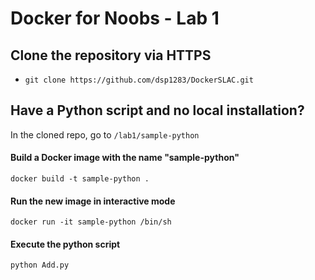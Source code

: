 # Docker for Noobs - Lab 1
## Clone the repository via HTTPS
- `git clone https://github.com/dsp1283/DockerSLAC.git`
## Have a Python script and no local installation?
In the cloned repo, go to `/lab1/sample-python`
#### Build a Docker image with the name "sample-python"
`docker build -t sample-python .`
#### Run the new image in interactive mode
`docker run -it sample-python /bin/sh`
#### Execute the python script
`python Add.py`
